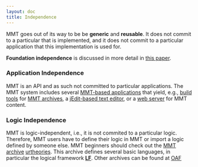 ```yaml
---
layout: doc
title: Independence
---
```

MMT goes out of its way to be be **generic** and **reusable**. It does not commit to a particular that is implemented, and it does not commit to a particular application that this implementation is used for.

**Foundation independence** is discussed in more detail in [this paper](https://kwarc.info/people/frabe/Research/rabe_future_15.pdf).

### Application Independence

MMT is an API and as such not committed to particular applications.
The MMT system includes several [MMT-based applications](../applications/) that yield, e.g., [build tools](../archives/building) for [MMT archives](../archives), a [jEdit-based text editor](../../setup/jedit), or a [web server](../applications/server) for MMT content.

### Logic Independence
MMT is logic-independent, i.e., it is not commited to a particular logic.
Therefore, MMT users have to define their logic in MMT or import a logic defined by someone else.
MMT beginners should check out the [MMT archive](../archives) [urtheories](https://gl.mathhub.info/MMT/urtheories). This archive defines several basic languages, in particular the logical framework [**LF**](https://en.wikipedia.org/wiki/Logical_framework#LF). Other archives can be found at [OAF](../archives/oaf)
